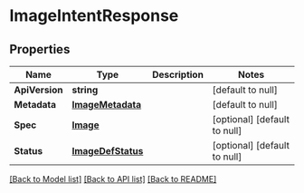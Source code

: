 # ImageIntentResponse

## Properties
Name | Type | Description | Notes
------------ | ------------- | ------------- | -------------
**ApiVersion** | **string** |  | [default to null]
**Metadata** | [**ImageMetadata**](image_metadata.md) |  | [default to null]
**Spec** | [**Image**](image.md) |  | [optional] [default to null]
**Status** | [**ImageDefStatus**](image_def_status.md) |  | [optional] [default to null]

[[Back to Model list]](../README.md#documentation-for-models) [[Back to API list]](../README.md#documentation-for-api-endpoints) [[Back to README]](../README.md)
